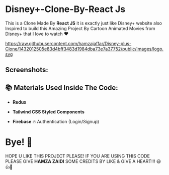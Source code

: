 # Disney+-Clone-By-React Js

This is a Clone Made By **React JS** it is exactly just like Disney+ website also Inspired to build this Amazing Project By Cartoon Animated Movies from Disney+ that I love to watch ❤️

https://raw.githubusercontent.com/hamzajaffar/Disney-plus-Clone/1432012505e83d4bff3483d1984dba73e7a37752/public/images/logo.svg

## Screenshots:

## 📚 Materials Used Inside The Code:
  
- **Redux**

- **Tailwind CSS Styled Components**

- **Firebase** 🔥 Authentication (Login/Signup)
  
# Bye! 👋

HOPE U LIKE THIS PROJECT PLEASE! IF YOU ARE USING THIS CODE PLEASE GIVE **HAMZA ZAIDI** SOME CREDITS BY LIKE & GIVE A HEART!!! 😃👍💛
